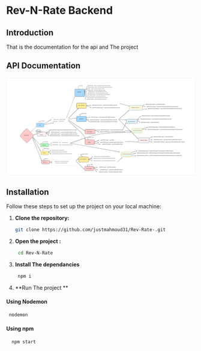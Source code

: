 
# Rev-N-Rate Backend 

## Introduction

That is the documentation for the api and The project 

## API Documentation

![Rev-N-Rate API Documentation](./Rev-N-Rate%20Api%20Doc.svg)


## Installation

Follow these steps to set up the project on your local machine:

1. **Clone the repository:**
   ```sh
   git clone https://github.com/justmahmoud31/Rev-Rate-.git
   ```
2. **Open the project :**
   ```sh
    cd Rev-N-Rate 
    ```
3. **Install The dependancies** 
   ```sh 
    npm i 
    ```
4. **Run The project **
#### Using Nodemon 
   ```sh
    nodemon 
   ```
#### Using npm
  ```sh
    npm start
   ```